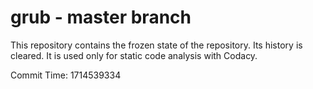 # grub - master branch

This repository contains the frozen state of the repository.
Its history is cleared. It is used only for static code
analysis with Codacy.

Commit Time: 1714539334